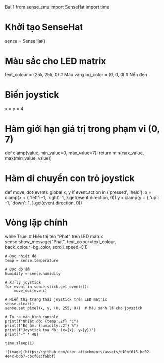 Bai 1
from sense_emu import SenseHat
import time

# Khởi tạo SenseHat
sense = SenseHat()

# Màu sắc cho LED matrix
text_colour = (255, 255, 0)  # Màu vàng
bg_color = (0, 0, 0)         # Nền đen

# Biến joystick
x = y = 4

# Hàm giới hạn giá trị trong phạm vi (0, 7)
def clamp(value, min_value=0, max_value=7):
    return min(max_value, max(min_value, value))

# Hàm di chuyển con trỏ joystick
def move_dot(event):
    global x, y
    if event.action in ('pressed', 'held'):
        x = clamp(x + {
            'left': -1,
            'right': 1,
        }.get(event.direction, 0))
        y = clamp(y + {
            'up': -1,
            'down': 1,
        }.get(event.direction, 0))

# Vòng lặp chính
while True:
    # Hiển thị tên "Phat" trên LED matrix
    sense.show_message("Phat", text_colour=text_colour, back_colour=bg_color, scroll_speed=0.1)
    
    # Đọc nhiệt độ
    temp = sense.temperature
    
    # Đọc độ ẩm
    humidity = sense.humidity
    
    # Xử lý joystick
    for event in sense.stick.get_events():
        move_dot(event)
    
    # Hiển thị trạng thái joystick trên LED matrix
    sense.clear()
    sense.set_pixel(x, y, (0, 255, 0))  # Màu xanh lá cho joystick
    
    # In ra màn hình console
    print(f"Nhiệt độ: {temp:.2f} °C")
    print(f"Độ ẩm: {humidity:.2f} %")
    print(f"Joystick tọa độ: (x={x}, y={y})")
    print("-" * 40)
    
    time.sleep(1)

    ![image](https://github.com/user-attachments/assets/e40bf016-bc02-4e4c-bdb7-cbcf8cdf6bbf)


